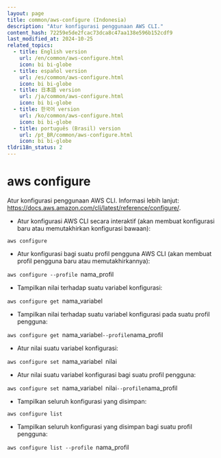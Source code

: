 ```yaml
---
layout: page
title: common/aws-configure (Indonesia)
description: "Atur konfigurasi penggunaan AWS CLI."
content_hash: 72259e5de2fcac73dca8c47aa138e596b152cdf9
last_modified_at: 2024-10-25
related_topics:
  - title: English version
    url: /en/common/aws-configure.html
    icon: bi bi-globe
  - title: español version
    url: /es/common/aws-configure.html
    icon: bi bi-globe
  - title: 日本語 version
    url: /ja/common/aws-configure.html
    icon: bi bi-globe
  - title: 한국어 version
    url: /ko/common/aws-configure.html
    icon: bi bi-globe
  - title: português (Brasil) version
    url: /pt_BR/common/aws-configure.html
    icon: bi bi-globe
tldri18n_status: 2
---
```

# aws configure

Atur konfigurasi penggunaan AWS CLI.
Informasi lebih lanjut: <https://docs.aws.amazon.com/cli/latest/reference/configure/>.

- Atur konfigurasi AWS CLI secara interaktif (akan membuat konfigurasi baru atau memutakhirkan konfigurasi bawaan):

`aws configure`

- Atur konfigurasi bagi suatu profil pengguna AWS CLI (akan membuat profil pengguna baru atau memutakhirkannya):

`aws configure --profile `<span class="tldr-var badge badge-pill bg-dark-lm bg-white-dm text-white-lm text-dark-dm font-weight-bold">nama_profil</span>

- Tampilkan nilai terhadap suatu variabel konfigurasi:

`aws configure get `<span class="tldr-var badge badge-pill bg-dark-lm bg-white-dm text-white-lm text-dark-dm font-weight-bold">nama_variabel</span>

- Tampilkan nilai terhadap suatu variabel konfigurasi pada suatu profil pengguna:

`aws configure get `<span class="tldr-var badge badge-pill bg-dark-lm bg-white-dm text-white-lm text-dark-dm font-weight-bold">nama_variabel</span>` --profile `<span class="tldr-var badge badge-pill bg-dark-lm bg-white-dm text-white-lm text-dark-dm font-weight-bold">nama_profil</span>

- Atur nilai suatu variabel konfigurasi:

`aws configure set `<span class="tldr-var badge badge-pill bg-dark-lm bg-white-dm text-white-lm text-dark-dm font-weight-bold">nama_variabel</span>` `<span class="tldr-var badge badge-pill bg-dark-lm bg-white-dm text-white-lm text-dark-dm font-weight-bold">nilai</span>

- Atur nilai suatu variabel konfigurasi bagi suatu profil pengguna:

`aws configure set `<span class="tldr-var badge badge-pill bg-dark-lm bg-white-dm text-white-lm text-dark-dm font-weight-bold">nama_variabel</span>` `<span class="tldr-var badge badge-pill bg-dark-lm bg-white-dm text-white-lm text-dark-dm font-weight-bold">nilai</span>` --profile `<span class="tldr-var badge badge-pill bg-dark-lm bg-white-dm text-white-lm text-dark-dm font-weight-bold">nama_profil</span>

- Tampilkan seluruh konfigurasi yang disimpan:

`aws configure list`

- Tampilkan seluruh konfigurasi yang disimpan bagi suatu profil pengguna:

`aws configure list --profile `<span class="tldr-var badge badge-pill bg-dark-lm bg-white-dm text-white-lm text-dark-dm font-weight-bold">nama_profil</span>
